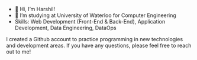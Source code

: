- 👋 Hi, I’m Harshil!
- 👀 I’m studying at University of Waterloo for Computer Engineering
- Skills: Web Development (Front-End & Back-End), Application Development, Data Engineering, DataOps

I created a Github account to practice programming in new technologies and development areas. If you have any questions, please feel free to reach out to me!

<!---
harshils1/harshils1 is a ✨ special ✨ repository because its `README.md` (this file) appears on your GitHub profile.
You can click the Preview link to take a look at your changes.
--->
